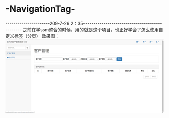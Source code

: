 # -NavigationTag-
----------------------209-7-26  2：35-----------------------------------------------
之前在学ssm整合的时候，用的就是这个项目，也正好学会了怎么使用自定义标签（分页）
效果图：
![image](https://github.com/Qyt-Coding/img-folder/blob/master/1564076296.png)


